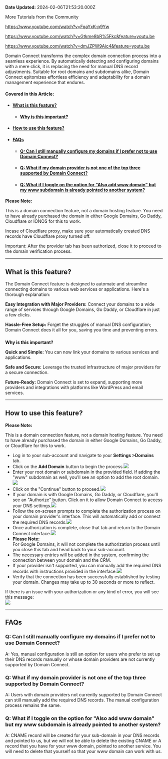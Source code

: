 **Date Updated:** 2024-02-06T21:53:20.000Z

More Tutorials from the Community

<https://www.youtube.com/watch?v=FqaYxK-p9Yw>

<https://www.youtube.com/watch?v=Gtkme8bR%5Fkc&feature=youtu.be>

<https://www.youtube.com/watch?v=dmJZPW9Aic4&feature=youtu.be>

  
Domain Connect transforms the complex domain connection process into a seamless experience. By automatically detecting and configuring domains with a mere click, it is replacing the need for manual DNS record adjustments. Suitable for root domains and subdomains alike, Domain Connect epitomizes effortless efficiency and adaptability for a domain management experience that endures.
  
  
#### **Covered in this Article:**

* #### [What is this feature?](#What-is-this-feature?)  
   * #### [Why is this important?](#Why-is-this-important?)
* #### [How to use this feature?](#How-to-use-this-feature?)
* #### [FAQs](#FAQs)  
   * #### [Q: Can I still manually configure my domains if I prefer not to use Domain Connect?](#Q%3A-Can-I-still-manually-configure-my-domains-if-I-prefer-not-to-use-Domain-Connect?)  
   * #### [Q: What if my domain provider is not one of the top three supported by Domain Connect?](#Q%3A-What-if-my-domain-provider-is-not-one-of-the-top-three-supported-by-Domain-Connect?)  
   * #### [Q: What if I toggle on the option for "Also add www domain" but my www subdomain is already pointed to another system?](#Q%3A-What-if-I-toggle-on-the-option-for-)

  
**Please Note:**

This is a domain connection feature, not a domain hosting feature. You need to have already purchased the domain in either Google Domains, Go Daddy, Cloudflare or IONOS for this to work.  
  
Incase of Cloudflare proxy, make sure your automatically created DNS records have Cloudflare proxy turned off.

Important: After the provider tab has been authorized, close it to proceed to the domain verification process.

  
---

## **What is this feature?**

  
The Domain Connect feature is designed to automate and streamline connecting domains to various web services or applications. Here's a thorough explanation:
  
  
**Easy Integration with Major Providers:** Connect your domains to a wide range of services through Google Domains, Go Daddy, or Cloudflare in just a few clicks.

**Hassle-Free Setup:** Forget the struggles of manual DNS configuration; Domain Connect does it all for you, saving you time and preventing errors.

###   
**Why is this important?**

  
**Quick and Simple:** You can now link your domains to various services and applications.

**Safe and Secure:** Leverage the trusted infrastructure of major providers for a secure connection.

**Future-Ready:** Domain Connect is set to expand, supporting more providers and integrations with platforms like WordPress and email services.

  
---

## **How to use this feature?**

**Please Note:**

This is a domain connection feature, not a domain hosting feature. You need to have already purchased the domain in either Google Domains, Go Daddy, or Cloudflare for this to work.

  
* Log in to your sub-account and navigate to your **Settings >Domains** tab.
* Click on the **Add Domain** button to begin the process.![](https://s3.amazonaws.com/cdn.freshdesk.com/data/helpdesk/attachments/production/155005678664/original/vb1feDifIlYLaDf8X50iU9FxXW0cs8-qYQ.png?1692626777)
* Enter your root domain or subdomain in the provided field. If adding the "www" subdomain as well, you'll see an option to add the root domain.![](https://s3.amazonaws.com/cdn.freshdesk.com/data/helpdesk/attachments/production/155005679165/original/gWOZnKvc-obX2BoPomYNA5ZcFkouYe5whQ.png?1692626938)
* Click on the "Continue" button to proceed.![](https://s3.amazonaws.com/cdn.freshdesk.com/data/helpdesk/attachments/production/155005679474/original/REaa7jW8jWBcddTN_qcK8TOSyjHcTxWKdQ.png?1692627034)
* If your domain is with Google Domains, Go Daddy, or Cloudflare, you'll see an "Authorize" button. Click on it to allow Domain Connect to access your DNS settings.![](https://s3.amazonaws.com/cdn.freshdesk.com/data/helpdesk/attachments/production/155005681595/original/CeyuCabf_IfnHMKWo-yqXoFcnj4mJis2Uw.png?1692628157)
* Follow the on-screen prompts to complete the authorization process on your domain provider's interface. This will automatically add or connect the required DNS records.![](https://s3.amazonaws.com/cdn.freshdesk.com/data/helpdesk/attachments/production/155005680289/original/-I644NlqOUVms8QjqZ_XZHvTv_O5f39qmg.png?1692627489)
* Once authorization is complete, close that tab and return to the Domain Connect interface.![](https://s3.amazonaws.com/cdn.freshdesk.com/data/helpdesk/attachments/production/155005680769/original/W8qlnuBzQdVvbNRiGMFqkgxIJ0i_y2CnQA.png?1692627806)
* **Please Note:**  
For Google Domains, it will not complete the authorization process until you close this tab and head back to your sub-account.
* The necessary entries will be added in the system, confirming the connection between your domain and the CRM.
* If your provider isn't supported, you can manually add the required DNS records with instructions provided in the interface.![](https://s3.amazonaws.com/cdn.freshdesk.com/data/helpdesk/attachments/production/155005681058/original/PQ19AiYtyi4CogvMpdmy5YYTIdBbxvOuOQ.png?1692627955)
* Verify that the connection has been successfully established by testing your domain. Changes may take up to 30 seconds or more to reflect.

If there is an issue with your authorization or any kind of error, you will see this message:  
![](https://s3.amazonaws.com/cdn.freshdesk.com/data/helpdesk/attachments/production/155005681790/original/Q9n2H6uwWOj-zHboG1mMiZNI9pOfMMjvug.png?1692628209)

---

## **FAQs**

### **Q: Can I still manually configure my domains if I prefer not to use Domain Connect?**

A: Yes, manual configuration is still an option for users who prefer to set up their DNS records manually or whose domain providers are not currently supported by Domain Connect.

  
### **Q: What if my domain provider is not one of the top three supported by Domain Connect?**

A: Users with domain providers not currently supported by Domain Connect can still manually add the required DNS records. The manual configuration process remains the same.

  
### **Q: What if I toggle on the option for "Also add www domain" but my www subdomain is already pointed to another system?**

A: CNAME record will be created for your sub-domain in your DNS records and pointed to us, but we will not be able to delete the existing CNAME or A record that you have for your www domain, pointed to another service. You will need to delete that yourself so that your www domain can work with us.

  